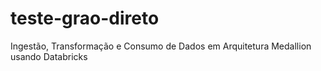 # teste-grao-direto
Ingestão, Transformação e Consumo de Dados em Arquitetura Medallion usando Databricks
